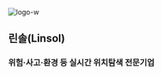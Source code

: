 ![logo-w](https://github.com/linsol-ai/.github/assets/67012995/f5643b7a-64c8-4e64-bf17-7bc3478b7d5f)

## 린솔(Linsol)
### 위험·사고·환경 등 실시간 위치탐색 전문기업
